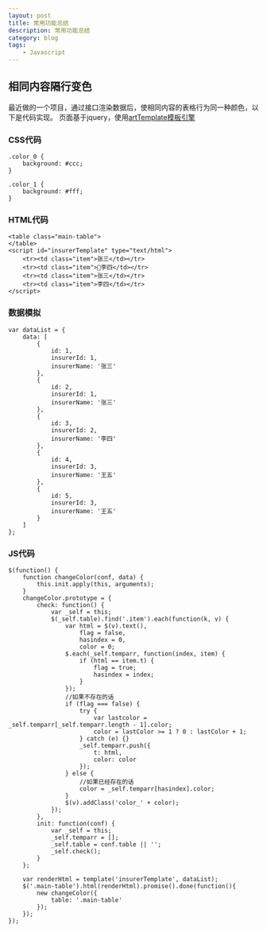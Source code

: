 ```yaml
---
layout: post
title: 常用功能总结
description: 常用功能总结
category: blog
tags:
    - Javascript
---
```


## 相同内容隔行变色

最近做的一个项目，通过接口渲染数据后，使相同内容的表格行为同一种颜色，以下是代码实现。
页面基于jquery，使用<a href="https://github.com/aui/artTemplate" target="_blank">artTemplate模板引擎</a>

### CSS代码

    .color_0 {
        background: #ccc;
    }

    .color_1 {
        background: #fff;
    }

### HTML代码

    <table class="main-table">
    </table>
    <script id="insurerTemplate" type="text/html">
        <tr><td class="item">张三</td></tr>
        <tr><td class="item">李四</td></tr>
        <tr><td class="item">张三</td></tr>
        <tr><td class="item">李四</td></tr>
    </script>


### 数据模拟

    var dataList = {
        data: [
            {
                id: 1,
                insurerId: 1,
                insurerName: '张三'
            },
            {
                id: 2,
                insurerId: 1,
                insurerName: '张三'
            },
            {
                id: 3,
                insurerId: 2,
                insurerName: '李四'
            },
            {
                id: 4,
                insurerId: 3,
                insurerName: '王五'
            },
            {
                id: 5,
                insurerId: 3,
                insurerName: '王五'
            }
        ]
    };

### JS代码

    $(function() {
        function changeColor(conf, data) {
            this.init.apply(this, arguments);
        }
        changeColor.prototype = {
            check: function() {
                var _self = this;
                $(_self.table).find('.item').each(function(k, v) {
                    var html = $(v).text(),
                        flag = false,
                        hasindex = 0,
                        color = 0;
                    $.each(_self.temparr, function(index, item) {
                        if (html == item.t) {
                            flag = true;
                            hasindex = index;
                        }
                    });
                    //如果不存在的话
                    if (flag === false) {
                        try {
                            var lastcolor = _self.temparr[_self.temparr.length - 1].color;
                            color = lastColor >= 1 ? 0 : lastColor + 1;
                        } catch (e) {}
                        _self.temparr.push({
                            t: html,
                            color: color
                        });
                    } else {
                        //如果已经存在的话
                        color = _self.temparr[hasindex].color;
                    }
                    $(v).addClass('color_' + color);
                });
            },
            init: function(conf) {
                var _self = this;
                _self.temparr = [];
                _self.table = conf.table || '';
                _self.check();
            }
        };

        var renderHtml = template('insurerTemplate', dataList);
        $('.main-table').html(renderHtml).promise().done(function(){
            new changeColor({
                table: '.main-table'
            });
        });
    });

<!-- ## 分页后将数据插入数组提交

    /**
     * [getArrs 获取所有数据]
     * @return {[type]} [description]
     */
    function getArrs() {
        this.firstarr = [];
        this.temparr = [];
    }
    getArrs.prototype = {
        getTemp: function(index) {
            var self = this;
            self.temparr = [];
            $('.js-user').each(function(k, v) {
                self.temparr[k] = {
                    'id': $(v).attr('data-userId'),
                    'report_user_id': $(v).val()
                };
            });
            self.firstarr[index] = self.temparr;
        },
        turnout: function() {
            var self = this;
            var tarr = [];
            $.each(self.firstarr, function(k, v) {
                $.each(v, function(index, item) {
                    tarr.push(item);
                });
            });
            return tarr;
        }
    };
    var allDatas = new getArrs();

    allDatas.getTemp(0);
    $('.submit').on('click', function() {
        console.log(allDatas.turnout());
    }); -->
